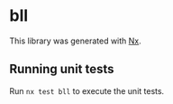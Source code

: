 # bll

This library was generated with [Nx](https://nx.dev).

## Running unit tests

Run `nx test bll` to execute the unit tests.

